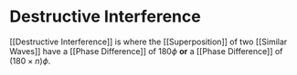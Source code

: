 # Destructive Interference
[[Destructive Interference]] is where the [[Superposition]] of two [[Similar Waves]] have a [[Phase Difference]] of $180\phi$ **or** a [[Phase Difference]] of $(180 \times n)\phi$.